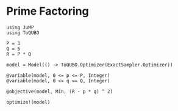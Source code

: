 # Prime Factoring

```@setup prime-factoring
using JuMP
using ToQUBO
```

```@example prime-factoring
P = 3
Q = 5
R = P * Q

model = Model(() -> ToQUBO.Optimizer(ExactSampler.Optimizer))

@variable(model, 0 <= p <= P, Integer)
@variable(model, 0 <= q <= Q, Integer)

@objective(model, Min, (R - p * q) ^ 2)

optimize!(model)
```